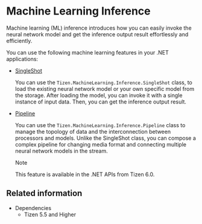# Machine Learning Inference

Machine learning (ML) inference introduces how you can easily invoke the neural network model and get the inference output result effortlessly and efficiently.

You can use the following machine learning features in your .NET applications:

- [SingleShot](singleshot.md)

  You can use the `Tizen.MachineLearning.Inference.SingleShot` class, to load the existing neural network model or your own specific model from the storage.
  After loading the model, you can invoke it with a single instance of input data. Then, you can get the inference output result.

- [Pipeline](pipeline.md)

  You can use the `Tizen.MachineLearning.Inference.Pipeline` class to manage the topology of data and the interconnection between processors and models.
  Unlike the SingleShot class, you can compose a complex pipeline for changing media format and connecting multiple neural network models in the stream.

  > [!NOTE]
  > This feature is available in the .NET APIs from Tizen 6.0.

## Related information
- Dependencies
  - Tizen 5.5 and Higher
